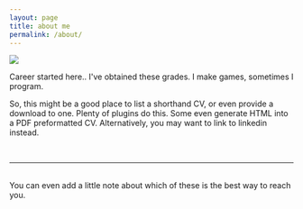 ```yaml
---
layout: page
title: about me
permalink: /about/
---
```


<img class="col one right" src="{{ site.baseurl }}/img/profile_1.jpg">

Career started here.. I've obtained these grades. I make games, sometimes I program. 

So, this might be a good place to list a shorthand CV, or even provide a download to one. Plenty of plugins do this. Some even generate HTML into a PDF preformatted CV. Alternatively, you may want to link to linkedin instead.

<br/>
<hr/>
<br/>
<span class="contacticon center">
	<a href="mailto:newbie@noob.com"><i class="fa fa-envelope-square"></i></a>
	<a href="https://github.com" target="_blank"><i class="fa fa-github-square"></i></a>
	<a href="https://www.linkedin.com" target="_blank"><i class="fa fa-linkedin-square"></i></a>
	<a href="https://twitter.com" target="_blank"><i class="fa fa-twitter-square"></i></a>
</span>

<div class="col three caption">
	You can even add a little note about which of these is the best way to reach you.
</div>

